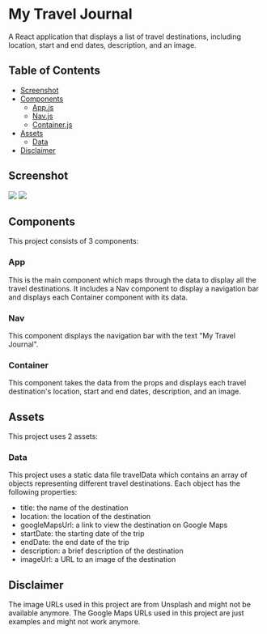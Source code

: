 # My Travel Journal

A React application that displays a list of travel destinations, including location, start and end dates, description, and an image.

## Table of Contents

- [Screenshot](#screenshot)
- [Components](#components)
  - [App.js](#app)
  - [Nav.js](#nav)
  - [Container.js](#container)
- [Assets](#assets)
  - [Data](#data)
- [Disclaimer](#disclaimer)

## Screenshot
![]("./public/assets/sc-mobile")
![]("./public/assets/sc-desktop")


## Components

This project consists of 3 components:

### App

This is the main component which maps through the data to display all the travel destinations. It includes a Nav component to display a navigation bar and displays each Container component with its data.

### Nav

This component displays the navigation bar with the text "My Travel Journal".

### Container

This component takes the data from the props and displays each travel destination's location, start and end dates, description, and an image.

## Assets

This project uses 2 assets:

### Data

This project uses a static data file travelData which contains an array of objects representing different travel destinations. Each object has the following properties:

- title: the name of the destination
- location: the location of the destination
- googleMapsUrl: a link to view the destination on Google Maps
- startDate: the starting date of the trip
- endDate: the end date of the trip
- description: a brief description of the destination
- imageUrl: a URL to an image of the destination


## Disclaimer

The image URLs used in this project are from Unsplash and might not be available anymore.
The Google Maps URLs used in this project are just examples and might not work anymore.
